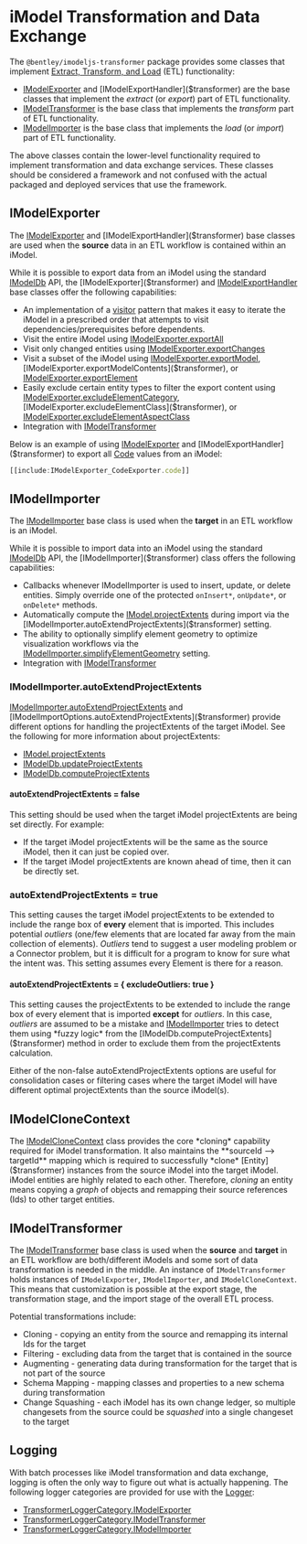# iModel Transformation and Data Exchange

The `@bentley/imodeljs-transformer` package provides some classes that implement [Extract, Transform, and Load](https://en.wikipedia.org/wiki/Extract,_transform,_load) (ETL) functionality:

- [IModelExporter]($transformer) and [IModelExportHandler]($transformer) are the base classes that implement the *extract* (or *export*) part of ETL functionality.
- [IModelTransformer]($transformer) is the base class that implements the *transform* part of ETL functionality.
- [IModelImporter]($transformer) is the base class that implements the *load* (or *import*) part of ETL functionality.

The above classes contain the lower-level functionality required to implement transformation and data exchange services.
These classes should be considered a framework and not confused with the actual packaged and deployed services that use the framework.

## IModelExporter

The [IModelExporter]($transformer) and [IModelExportHandler]($transformer) base classes are used when the **source** data in an ETL workflow is contained within an iModel.

While it is possible to export data from an iModel using the standard [IModelDb]($transformer) API, the [IModelExporter]($transformer) and [IModelExportHandler]($transformer) base classes offer the following capabilities:

- An implementation of a [visitor](https://en.wikipedia.org/wiki/Visitor_pattern) pattern that makes it easy to iterate the iModel in a prescribed order that attempts to visit dependencies/prerequisites before dependents.
- Visit the entire iModel using [IModelExporter.exportAll]($transformer)
- Visit only changed entities using [IModelExporter.exportChanges]($transformer)
- Visit a subset of the iModel using [IModelExporter.exportModel]($transformer), [IModelExporter.exportModelContents]($transformer), or [IModelExporter.exportElement]($transformer)
- Easily exclude certain entity types to filter the export content using [IModelExporter.excludeElementCategory]($transformer), [IModelExporter.excludeElementClass]($transformer), or [IModelExporter.excludeElementAspectClass]($transformer)
- Integration with [IModelTransformer]($transformer)

Below is an example of using [IModelExporter]($transformer) and [IModelExportHandler]($transformer) to export all [Code]($common) values from an iModel:

```ts
[[include:IModelExporter_CodeExporter.code]]
```

## IModelImporter

The [IModelImporter]($transformer) base class is used when the **target** in an ETL workflow is an iModel.

While it is possible to import data into an iModel using the standard [IModelDb]($transformer) API, the [IModelImporter]($transformer) class offers the following capabilities:

- Callbacks whenever IModelImporter is used to insert, update, or delete entities. Simply override one of the protected `onInsert*`, `onUpdate*`, or `onDelete*` methods.
- Automatically compute the [IModel.projectExtents]($common) during import via the [IModelImporter.autoExtendProjectExtents]($transformer) setting.
- The ability to optionally simplify element geometry to optimize visualization workflows via the [IModelImporter.simplifyElementGeometry]($transformer) setting.
- Integration with [IModelTransformer]($transformer)

### IModelImporter.autoExtendProjectExtents

[IModelImporter.autoExtendProjectExtents]($transformer) and [IModelImportOptions.autoExtendProjectExtents]($transformer) provide different options for handling the projectExtents of the target iModel.
See the following for more information about projectExtents:

- [IModel.projectExtents]($common)
- [IModelDb.updateProjectExtents]($transformer)
- [IModelDb.computeProjectExtents]($transformer)

#### autoExtendProjectExtents = false

This setting should be used when the target iModel projectExtents are being set directly. For example:

- If the target iModel projectExtents will be the same as the source iModel, then it can just be copied over.
- If the target iModel projectExtents are known ahead of time, then it can be directly set.

### autoExtendProjectExtents = true

This setting causes the target iModel projectExtents to be extended to include the range box of **every** element that is imported.
This includes potential *outliers* (one/few elements that are located far away from the main collection of elements).
*Outliers* tend to suggest a user modeling problem or a Connector problem, but it is difficult for a program to know for sure what the intent was.
This setting assumes every Element is there for a reason.

#### autoExtendProjectExtents = { excludeOutliers: true }

This setting causes the projectExtents to be extended to include the range box of every element that is imported **except** for *outliers*.
In this case, *outliers* are assumed to be a mistake and [IModelImporter]($transformer) tries to detect them using *fuzzy logic* from the [IModelDb.computeProjectExtents]($transformer) method in order to exclude them from the projectExtents calculation.

Either of the non-false autoExtendProjectExtents options are useful for consolidation cases or filtering cases where the target iModel will have different optimal projectExtents than the source iModel(s).

## IModelCloneContext

The [IModelCloneContext]($transformer) class provides the core *cloning* capability required for iModel transformation.
It also maintains the **sourceId --> targetId** mapping which is required to successfully *clone* [Entity]($transformer) instances from the source iModel into the target iModel.
iModel entities are highly related to each other. Therefore, *cloning* an entity means copying a *graph* of objects and remapping their source references (Ids) to other target entities.

## IModelTransformer

The [IModelTransformer]($transformer) base class is used when the **source** and **target** in an ETL workflow are both/different iModels and some sort of data transformation is needed in the middle.
An instance of `IModelTransformer` holds instances of `IModelExporter`, `IModelImporter`, and `IModelCloneContext`.
This means that customization is possible at the export stage, the transformation stage, and the import stage of the overall ETL process.

Potential transformations include:

- Cloning - copying an entity from the source and remapping its internal Ids for the target
- Filtering - excluding data from the target that is contained in the source
- Augmenting - generating data during transformation for the target that is not part of the source
- Schema Mapping - mapping classes and properties to a new schema during transformation
- Change Squashing - each iModel has its own change ledger, so multiple changesets from the source could be *squashed* into a single changeset to the target

## Logging

With batch processes like iModel transformation and data exchange, logging is often the only way to figure out what is actually happening.
The following logger categories are provided for use with the [Logger]($bentley):

- [TransformerLoggerCategory.IModelExporter]($transformer)
- [TransformerLoggerCategory.IModelTransformer]($transformer)
- [TransformerLoggerCategory.IModelImporter]($transformer)
